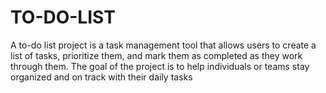 # TO-DO-LIST
A to-do list project is a task management tool that allows users to create a list of tasks, prioritize them, and mark them as completed as they work through them. The goal of the project is to help individuals or teams stay organized and on track with their daily tasks
